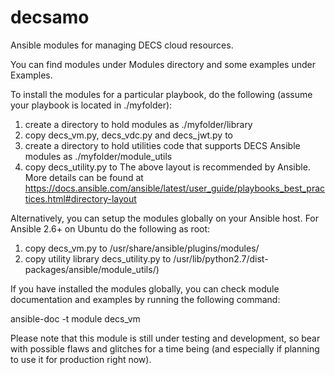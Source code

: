 # decsamo
Ansible modules for managing DECS cloud resources.

You can find modules under Modules directory and some examples under Examples.

To install the modules for a particular playbook, do the following (assume your playbook is located in ./myfolder):
1) create a directory to hold modules as ./myfolder/library
2) copy decs_vm.py, decs_vdc.py and decs_jwt.py to 
3) create a directory to hold utilities code that supports DECS Ansible modules as ./myfolder/module_utils
4) copy decs_utility.py to 
The above layout is recommended by Ansible. More details can be found at https://docs.ansible.com/ansible/latest/user_guide/playbooks_best_practices.html#directory-layout

Alternatively, you can setup the modules globally on your Ansible host.
For Ansible 2.6+ on Ubuntu do the following as root:
1) copy decs_vm.py to /usr/share/ansible/plugins/modules/ 
2) copy utility library decs_utility.py to /usr/lib/python2.7/dist-packages/ansible/module_utils/)

If you have installed the modules globally, you can check module documentation and examples by running the following command:

ansible-doc -t module decs_vm

Please note that this module is still under testing and development, so bear with possible flaws and glitches for a time being (and especially if planning to use it for production right now).
